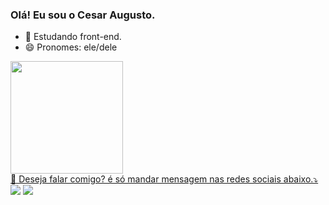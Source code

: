 ### Olá! Eu sou o Cesar Augusto.


- 🌱 Estudando front-end.
- 😄 Pronomes: ele/dele

<div>
  <a href="https://github.com/Cesarau9">
  <img height="180cm" src="https://github-readme-stats.vercel.app/api?username=Cesarau9&show_icons=true&theme=dracula&include_all_comits=true&count_private=true"/>

</div>
  💌 Deseja falar comigo? é só mandar mensagem nas redes sociais abaixo.⤵️

  <div>
      <a href = "mailto:cesaraugt1@gmail.com"><img src="https://img.shields.io/badge/-Gmail-%23333?style=for-the-badge&logo=gmail&logoColor=white" target="_blank"></a>
      <a href="https://www.linkedin.com/in/cesar-augusto-b7ba29224/" target="_blank"><img src="https://img.shields.io/badge/-LinkedIn-%230077B5?style=for-the-badge&logo=linkedin&logoColor=white" target="_blank"></a>
  </div>
